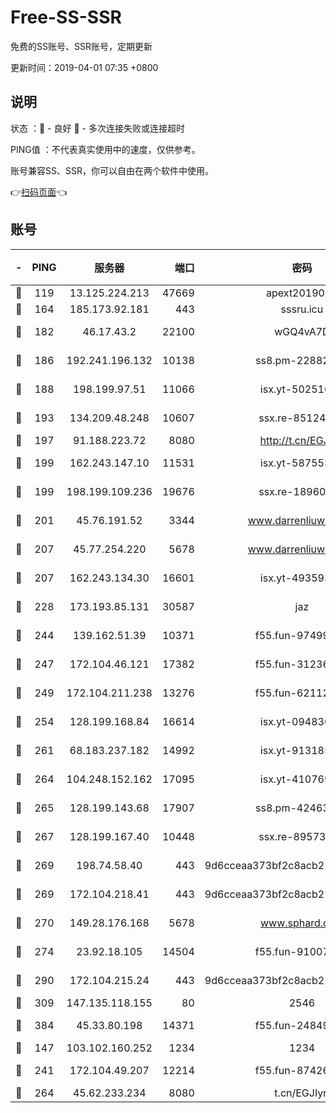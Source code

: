 # Free-SS-SSR

免费的SS账号、SSR账号，定期更新

更新时间：2019-04-01 07:35 +0800

## 说明

状态     ：🙂 - 良好 🙁 - 多次连接失败或连接超时

PING值   ：不代表真实使用中的速度，仅供参考。

账号兼容SS、SSR，你可以自由在两个软件中使用。

👉[扫码页面](https://liesauer.github.io/Free-SS-SSR/)👈

## 账号

|-|PING|服务器|端口|密码|加密方式|区域|
|:----:|:----:|:-----:|-----:|:----:|:----:|:----:|
|🙂|119|13.125.224.213|47669|apext2019001|chacha20|KR|
|🙂|164|185.173.92.181|443|sssru.icu|rc4-md5|RU|
|🙂|182|46.17.43.2|22100|wGQ4vA7D|aes-256-gcm|RU|
|🙂|186|192.241.196.132|10138|ss8.pm-22882604|aes-256-cfb|US|
|🙂|188|198.199.97.51|11066|isx.yt-50251647|aes-256-cfb|US|
|🙂|193|134.209.48.248|10607|ssx.re-85124094|aes-256-cfb|US|
|🙂|197|91.188.223.72|8080|http://t.cn/EGJIyrl|rc4-md5|RU|
|🙂|199|162.243.147.10|11531|isx.yt-58755378|aes-256-cfb|US|
|🙂|199|198.199.109.236|19676|ssx.re-18960694|aes-256-cfb|US|
|🙂|201|45.76.191.52|3344|www.darrenliuwei.com|aes-256-cfb|JP|
|🙂|207|45.77.254.220|5678|www.darrenliuwei.com|aes-256-cfb|SG|
|🙂|207|162.243.134.30|16601|isx.yt-49359357|aes-256-cfb|US|
|🙂|228|173.193.85.131|30587|jaz|aes-256-cfb|US|
|🙂|244|139.162.51.39|10371|f55.fun-97499168|aes-256-cfb|SG|
|🙂|247|172.104.46.121|17382|f55.fun-31236609|aes-256-cfb|SG|
|🙂|249|172.104.211.238|13276|f55.fun-62112830|aes-256-cfb|US|
|🙂|254|128.199.168.84|16614|isx.yt-09483649|aes-256-cfb|SG|
|🙂|261|68.183.237.182|14992|isx.yt-91318565|aes-256-cfb|SG|
|🙂|264|104.248.152.162|17095|isx.yt-41076974|aes-256-cfb|SG|
|🙂|265|128.199.143.68|17907|ss8.pm-42463996|aes-256-cfb|SG|
|🙂|267|128.199.167.40|10448|ssx.re-89573938|aes-256-cfb|SG|
|🙂|269|198.74.58.40|443|9d6cceaa373bf2c8acb22e60b6a58be6|aes-256-cfb|US|
|🙂|269|172.104.218.41|443|9d6cceaa373bf2c8acb22e60b6a58be6|aes-256-cfb|US|
|🙂|270|149.28.176.168|5678|www.sphard.com|aes-256-cfb|AU|
|🙂|274|23.92.18.105|14504|f55.fun-91007249|aes-256-cfb|US|
|🙂|290|172.104.215.24|443|9d6cceaa373bf2c8acb22e60b6a58be6|aes-256-cfb|US|
|🙂|309|147.135.118.155|80|2546|chacha20|US|
|🙂|384|45.33.80.198|14371|f55.fun-24849539|aes-256-cfb|US|
|🙂|147|103.102.160.252|1234|1234|rc4-md5|JP|
|🙂|241|172.104.49.207|12214|f55.fun-87426879|aes-256-cfb|SG|
|🙂|264|45.62.233.234|8080|t.cn/EGJIyrl|rc4-md5|CA|
